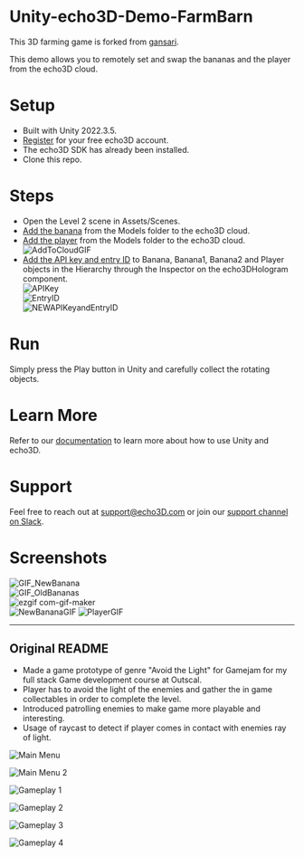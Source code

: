 # Unity-echo3D-Demo-FarmBarn
This 3D farming game is forked from [gansari](https://github.com/gansari231/Farm-Barn).

This demo allows you to remotely set and swap the bananas and the player from the echo3D cloud.

# Setup
* Built with Unity 2022.3.5.
* [Register](https://console.echo3d.com/#/auth/register?utm_term={keyword}&utm_campaign=3D_farming_reskin&utm_source=GITHUB&utm_medium=repo) for your free echo3D account.
* The echo3D SDK has already been installed.
* Clone this repo.

# Steps
* Open the Level 2 scene in Assets/Scenes.
* [Add the banana](https://docs.echo3d.co/quickstart/add-a-3d-model) from the Models folder to the echo3D cloud.
* [Add the player](https://docs.echo3d.co/quickstart/add-a-3d-model) from the Models folder to the echo3D cloud.
 ![AddToCloudGIF](https://github.com/Echo3DBebe/3DPlatformer/assets/99516371/a37e7194-8a48-4bae-a3f2-d05d76b1e20d)<br>
* [Add the API key and entry ID](https://docs.echo3d.com/unity/using-the-sdk) to Banana, Banana1, Banana2 and Player objects in the Hierarchy through the Inspector on the echo3DHologram component. <br>
![APIKey](https://github.com/Echo3DBebe/3DPlatformer/assets/99516371/239cdfc8-d448-4003-a34a-3135483a49f0) <br>
![EntryID](https://github.com/Echo3DBebe/3DPlatformer/assets/99516371/fdbf2479-aa77-422a-ae47-408c2a57957a)<br>
![NEWAPIKeyandEntryID](https://github.com/Echo3DBebe/3DPlatformer/assets/99516371/1f661997-00c3-4bbd-b574-bccb39adbd95)

# Run
Simply press the Play button in Unity and carefully collect the rotating objects.

# Learn More
Refer to our [documentation](https://docs.echo3d.com/unity) to learn more about how to use Unity and echo3D.

# Support
Feel free to reach out at [support@echo3D.com](support@echo3D.com) or join our [support channel on Slack](https://go.echo3d.co/join).

# Screenshots
![GIF_NewBanana](https://github.com/echo3Dco/Unity-echo3D-Demo-3DPlatformer/assets/99516371/bffbc96c-91e7-4683-b45b-2f16a424b9a9) <br>
![GIF_OldBananas](https://github.com/echo3Dco/Unity-echo3D-Demo-3DPlatformer/assets/99516371/6075317c-f360-44cd-a0f4-4341c02ac75a) <br>
![ezgif com-gif-maker](https://github.com/echo3Dco/Unity-echo3D-Demo-3DPlatformer/assets/99516371/08bd4601-4d78-4b4e-bce8-8a148d4ee9b3)<br>
![NewBananaGIF](https://github.com/echo3Dco/Unity-echo3D-Demo-3DPlatformer/assets/99516371/ecd9a956-a643-4d19-b4bd-fafb22b9c98f)
![PlayerGIF](https://github.com/Echo3DBebe/Unity-echo3D-Demo-FarmBarn/assets/99516371/1ba5fc7d-7ad1-42b3-b6cf-1645be24676a)


***

## Original README

- Made a game prototype of genre "Avoid the Light" for Gamejam for my full stack Game development course at Outscal.
- Player has to avoid the light of the enemies and gather the in game collectables in order to complete the level.
- Introduced patrolling enemies to make game more playable and interesting.
- Usage of raycast to detect if player comes in contact with enemies ray of light.

![Main Menu](https://github.com/gansari231/Farm-Barn/assets/54135921/a4a3058d-3a9d-4690-af39-55bbc8d84ac2)

![Main Menu 2](https://github.com/gansari231/Farm-Barn/assets/54135921/028c1cca-abc1-4423-9a6a-00e384f405fb)

![Gameplay 1](https://github.com/gansari231/Farm-Barn/assets/54135921/6c61c5e7-071a-4ed7-8f0b-d9dc804a6d3c)

![Gameplay 2](https://github.com/gansari231/Farm-Barn/assets/54135921/7a1ec8fc-076c-4df9-892f-5cc0b7bd2bc4)

![Gameplay 3](https://github.com/gansari231/Farm-Barn/assets/54135921/064e24f4-9a58-462b-ac7c-65dd841c3a1e)

![Gameplay 4](https://github.com/gansari231/Farm-Barn/assets/54135921/6aadfa48-2a96-4392-a003-3a96698e3557)

